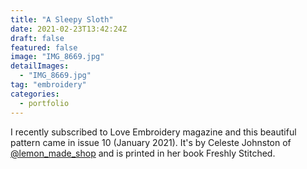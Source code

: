 ```yaml
---
title: "A Sleepy Sloth"
date: 2021-02-23T13:42:24Z
draft: false
featured: false
image: "IMG_8669.jpg"
detailImages:
  - "IMG_8669.jpg"
tag: "embroidery"
categories:
  - portfolio
---
```


I recently subscribed to Love Embroidery magazine and this beautiful pattern came in issue 10 (January 2021). It's by Celeste Johnston of [@lemon_made_shop](https://www.instagram.com/lemon_made_shop/) and is printed in her book Freshly Stitched.
